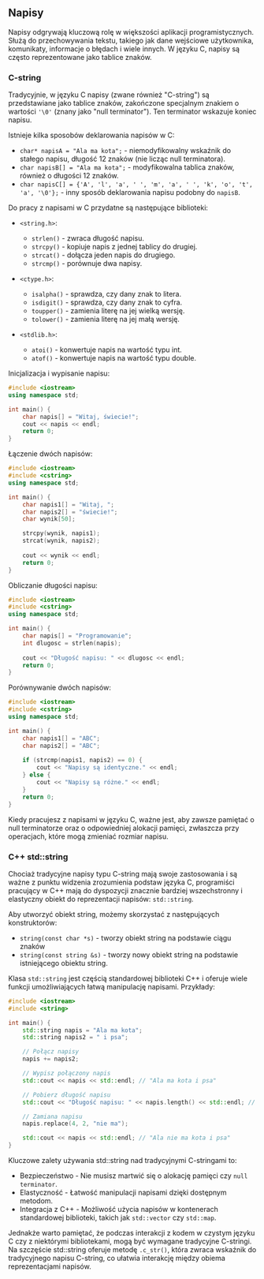 ## Napisy

Napisy odgrywają kluczową rolę w większości aplikacji programistycznych. Służą do przechowywania tekstu, takiego jak dane wejściowe użytkownika, komunikaty, informacje o błędach i wiele innych. W języku C, napisy są często reprezentowane jako tablice znaków.

### C-string

Tradycyjnie, w języku C napisy (zwane również "C-string") są przedstawiane jako tablice znaków, zakończone specjalnym znakiem o wartości `'\0'` (znany jako "null terminator"). Ten terminator wskazuje koniec napisu.

Istnieje kilka sposobów deklarowania napisów w C:

* `char* napisA = "Ala ma kota";` - niemodyfikowalny wskaźnik do stałego napisu, długość 12 znaków (nie licząc null terminatora).
* `char napisB[] = "Ala ma kota";` - modyfikowalna tablica znaków, również o długości 12 znaków.
* `char napisC[] = {'A', 'l', 'a', ' ', 'm', 'a', ' ', 'k', 'o', 't', 'a', '\0'};` - inny sposób deklarowania napisu podobny do `napisB`.

Do pracy z napisami w C przydatne są następujące biblioteki:

* `<string.h>`:
  * `strlen()` - zwraca długość napisu.
  * `strcpy()` - kopiuje napis z jednej tablicy do drugiej.
  * `strcat()` - dołącza jeden napis do drugiego.
  * `strcmp()` - porównuje dwa napisy.
  
* `<ctype.h>`:
  * `isalpha()` - sprawdza, czy dany znak to litera.
  * `isdigit()` - sprawdza, czy dany znak to cyfra.
  * `toupper()` - zamienia literę na jej wielką wersję.
  * `tolower()` - zamienia literę na jej małą wersję.
  
* `<stdlib.h>`:
  * `atoi()` - konwertuje napis na wartość typu int.
  * `atof()` - konwertuje napis na wartość typu double.

Inicjalizacja i wypisanie napisu:

```cpp
#include <iostream>
using namespace std;

int main() {
    char napis[] = "Witaj, świecie!";
    cout << napis << endl;
    return 0;
}
```

Łączenie dwóch napisów:

```cpp
#include <iostream>
#include <cstring>
using namespace std;

int main() {
    char napis1[] = "Witaj, ";
    char napis2[] = "świecie!";
    char wynik[50];

    strcpy(wynik, napis1);
    strcat(wynik, napis2);
    
    cout << wynik << endl;
    return 0;
}
```

Obliczanie długości napisu:

```cpp
#include <iostream>
#include <cstring>
using namespace std;

int main() {
    char napis[] = "Programowanie";
    int dlugosc = strlen(napis);
    
    cout << "Długość napisu: " << dlugosc << endl;
    return 0;
}
```

Porównywanie dwóch napisów:

```cpp
#include <iostream>
#include <cstring>
using namespace std;

int main() {
    char napis1[] = "ABC";
    char napis2[] = "ABC";
    
    if (strcmp(napis1, napis2) == 0) {
        cout << "Napisy są identyczne." << endl;
    } else {
        cout << "Napisy są różne." << endl;
    }
    return 0;
}
```

Kiedy pracujesz z napisami w języku C, ważne jest, aby zawsze pamiętać o null terminatorze oraz o odpowiedniej alokacji pamięci, zwłaszcza przy operacjach, które mogą zmieniać rozmiar napisu.

### C++ std::string

Chociaż tradycyjne napisy typu C-string mają swoje zastosowania i są ważne z punktu widzenia zrozumienia podstaw języka C, programiści pracujący w C++ mają do dyspozycji znacznie bardziej wszechstronny i elastyczny obiekt do reprezentacji napisów: `std::string`.

Aby utworzyć obiekt string, możemy skorzystać z następujących konstruktorów:

* `string(const char *s)` - tworzy obiekt string na podstawie ciągu znaków
* `string(const string &s)` - tworzy nowy obiekt string na podstawie istniejącego obiektu string.


Klasa `std::string` jest częścią standardowej biblioteki C++ i oferuje wiele funkcji umożliwiających łatwą manipulację napisami. Przykłady:

```cpp
#include <iostream>
#include <string>

int main() {
    std::string napis = "Ala ma kota";
    std::string napis2 = " i psa";

    // Połącz napisy
    napis += napis2;

    // Wypisz połączony napis
    std::cout << napis << std::endl; // "Ala ma kota i psa"

    // Pobierz długość napisu
    std::cout << "Długość napisu: " << napis.length() << std::endl; // 17

    // Zamiana napisu
    napis.replace(4, 2, "nie ma");

    std::cout << napis << std::endl; // "Ala nie ma kota i psa"
}
```

Kluczowe zalety używania std::string nad tradycyjnymi C-stringami to:

- Bezpieczeństwo - Nie musisz martwić się o alokację pamięci czy `null terminator`.
- Elastyczność - Łatwość manipulacji napisami dzięki dostępnym metodom.
- Integracja z C++ - Możliwość użycia napisów w kontenerach standardowej biblioteki, takich jak `std::vector` czy `std::map`.

Jednakże warto pamiętać, że podczas interakcji z kodem w czystym języku C czy z niektórymi bibliotekami, mogą być wymagane tradycyjne C-stringi. Na szczęście std::string oferuje metodę `.c_str()`, która zwraca wskaźnik do tradycyjnego napisu C-string, co ułatwia interakcję między obiema reprezentacjami napisów.
